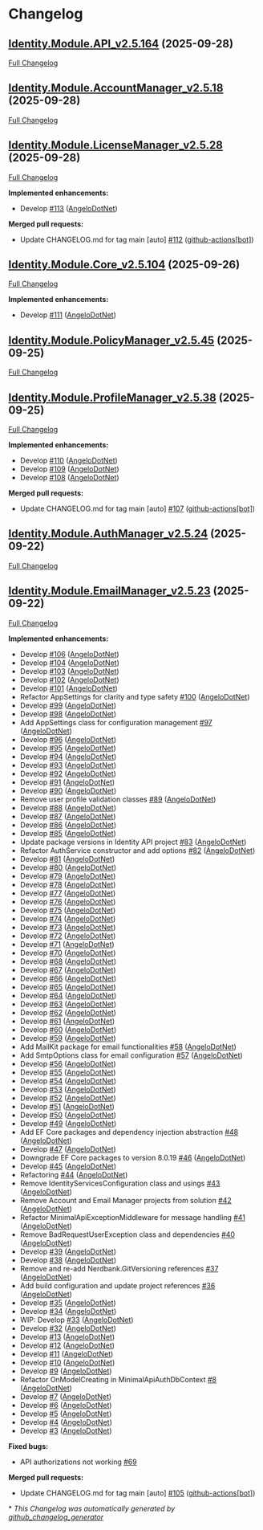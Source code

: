 # Changelog

## [Identity.Module.API_v2.5.164](https://github.com/AngeloDotNet/MinimalApi.Identity/tree/Identity.Module.API_v2.5.164) (2025-09-28)

[Full Changelog](https://github.com/AngeloDotNet/MinimalApi.Identity/compare/Identity.Module.AccountManager_v2.5.18...Identity.Module.API_v2.5.164)

## [Identity.Module.AccountManager_v2.5.18](https://github.com/AngeloDotNet/MinimalApi.Identity/tree/Identity.Module.AccountManager_v2.5.18) (2025-09-28)

[Full Changelog](https://github.com/AngeloDotNet/MinimalApi.Identity/compare/Identity.Module.LicenseManager_v2.5.28...Identity.Module.AccountManager_v2.5.18)

## [Identity.Module.LicenseManager_v2.5.28](https://github.com/AngeloDotNet/MinimalApi.Identity/tree/Identity.Module.LicenseManager_v2.5.28) (2025-09-28)

[Full Changelog](https://github.com/AngeloDotNet/MinimalApi.Identity/compare/Identity.Module.Core_v2.5.104...Identity.Module.LicenseManager_v2.5.28)

**Implemented enhancements:**

- Develop [\#113](https://github.com/AngeloDotNet/MinimalApi.Identity/pull/113) ([AngeloDotNet](https://github.com/AngeloDotNet))

**Merged pull requests:**

- Update CHANGELOG.md for tag main \[auto\] [\#112](https://github.com/AngeloDotNet/MinimalApi.Identity/pull/112) ([github-actions[bot]](https://github.com/apps/github-actions))

## [Identity.Module.Core_v2.5.104](https://github.com/AngeloDotNet/MinimalApi.Identity/tree/Identity.Module.Core_v2.5.104) (2025-09-26)

[Full Changelog](https://github.com/AngeloDotNet/MinimalApi.Identity/compare/Identity.Module.PolicyManager_v2.5.45...Identity.Module.Core_v2.5.104)

**Implemented enhancements:**

- Develop [\#111](https://github.com/AngeloDotNet/MinimalApi.Identity/pull/111) ([AngeloDotNet](https://github.com/AngeloDotNet))

## [Identity.Module.PolicyManager_v2.5.45](https://github.com/AngeloDotNet/MinimalApi.Identity/tree/Identity.Module.PolicyManager_v2.5.45) (2025-09-25)

[Full Changelog](https://github.com/AngeloDotNet/MinimalApi.Identity/compare/Identity.Module.ProfileManager_v2.5.38...Identity.Module.PolicyManager_v2.5.45)

## [Identity.Module.ProfileManager_v2.5.38](https://github.com/AngeloDotNet/MinimalApi.Identity/tree/Identity.Module.ProfileManager_v2.5.38) (2025-09-25)

[Full Changelog](https://github.com/AngeloDotNet/MinimalApi.Identity/compare/Identity.Module.AuthManager_v2.5.24...Identity.Module.ProfileManager_v2.5.38)

**Implemented enhancements:**

- Develop [\#110](https://github.com/AngeloDotNet/MinimalApi.Identity/pull/110) ([AngeloDotNet](https://github.com/AngeloDotNet))
- Develop [\#109](https://github.com/AngeloDotNet/MinimalApi.Identity/pull/109) ([AngeloDotNet](https://github.com/AngeloDotNet))
- Develop [\#108](https://github.com/AngeloDotNet/MinimalApi.Identity/pull/108) ([AngeloDotNet](https://github.com/AngeloDotNet))

**Merged pull requests:**

- Update CHANGELOG.md for tag main \[auto\] [\#107](https://github.com/AngeloDotNet/MinimalApi.Identity/pull/107) ([github-actions[bot]](https://github.com/apps/github-actions))

## [Identity.Module.AuthManager_v2.5.24](https://github.com/AngeloDotNet/MinimalApi.Identity/tree/Identity.Module.AuthManager_v2.5.24) (2025-09-22)

[Full Changelog](https://github.com/AngeloDotNet/MinimalApi.Identity/compare/Identity.Module.EmailManager_v2.5.23...Identity.Module.AuthManager_v2.5.24)

## [Identity.Module.EmailManager_v2.5.23](https://github.com/AngeloDotNet/MinimalApi.Identity/tree/Identity.Module.EmailManager_v2.5.23) (2025-09-22)

[Full Changelog](https://github.com/AngeloDotNet/MinimalApi.Identity/compare/e1d127caced0f06458003042e78ecb59b27c595f...Identity.Module.EmailManager_v2.5.23)

**Implemented enhancements:**

- Develop [\#106](https://github.com/AngeloDotNet/MinimalApi.Identity/pull/106) ([AngeloDotNet](https://github.com/AngeloDotNet))
- Develop [\#104](https://github.com/AngeloDotNet/MinimalApi.Identity/pull/104) ([AngeloDotNet](https://github.com/AngeloDotNet))
- Develop [\#103](https://github.com/AngeloDotNet/MinimalApi.Identity/pull/103) ([AngeloDotNet](https://github.com/AngeloDotNet))
- Develop [\#102](https://github.com/AngeloDotNet/MinimalApi.Identity/pull/102) ([AngeloDotNet](https://github.com/AngeloDotNet))
- Develop [\#101](https://github.com/AngeloDotNet/MinimalApi.Identity/pull/101) ([AngeloDotNet](https://github.com/AngeloDotNet))
- Refactor AppSettings for clarity and type safety [\#100](https://github.com/AngeloDotNet/MinimalApi.Identity/pull/100) ([AngeloDotNet](https://github.com/AngeloDotNet))
- Develop [\#99](https://github.com/AngeloDotNet/MinimalApi.Identity/pull/99) ([AngeloDotNet](https://github.com/AngeloDotNet))
- Develop [\#98](https://github.com/AngeloDotNet/MinimalApi.Identity/pull/98) ([AngeloDotNet](https://github.com/AngeloDotNet))
- Add AppSettings class for configuration management [\#97](https://github.com/AngeloDotNet/MinimalApi.Identity/pull/97) ([AngeloDotNet](https://github.com/AngeloDotNet))
- Develop [\#96](https://github.com/AngeloDotNet/MinimalApi.Identity/pull/96) ([AngeloDotNet](https://github.com/AngeloDotNet))
- Develop [\#95](https://github.com/AngeloDotNet/MinimalApi.Identity/pull/95) ([AngeloDotNet](https://github.com/AngeloDotNet))
- Develop [\#94](https://github.com/AngeloDotNet/MinimalApi.Identity/pull/94) ([AngeloDotNet](https://github.com/AngeloDotNet))
- Develop [\#93](https://github.com/AngeloDotNet/MinimalApi.Identity/pull/93) ([AngeloDotNet](https://github.com/AngeloDotNet))
- Develop [\#92](https://github.com/AngeloDotNet/MinimalApi.Identity/pull/92) ([AngeloDotNet](https://github.com/AngeloDotNet))
- Develop [\#91](https://github.com/AngeloDotNet/MinimalApi.Identity/pull/91) ([AngeloDotNet](https://github.com/AngeloDotNet))
- Develop [\#90](https://github.com/AngeloDotNet/MinimalApi.Identity/pull/90) ([AngeloDotNet](https://github.com/AngeloDotNet))
- Remove user profile validation classes [\#89](https://github.com/AngeloDotNet/MinimalApi.Identity/pull/89) ([AngeloDotNet](https://github.com/AngeloDotNet))
- Develop [\#88](https://github.com/AngeloDotNet/MinimalApi.Identity/pull/88) ([AngeloDotNet](https://github.com/AngeloDotNet))
- Develop [\#87](https://github.com/AngeloDotNet/MinimalApi.Identity/pull/87) ([AngeloDotNet](https://github.com/AngeloDotNet))
- Develop [\#86](https://github.com/AngeloDotNet/MinimalApi.Identity/pull/86) ([AngeloDotNet](https://github.com/AngeloDotNet))
- Develop [\#85](https://github.com/AngeloDotNet/MinimalApi.Identity/pull/85) ([AngeloDotNet](https://github.com/AngeloDotNet))
- Update package versions in Identity API project [\#83](https://github.com/AngeloDotNet/MinimalApi.Identity/pull/83) ([AngeloDotNet](https://github.com/AngeloDotNet))
- Refactor AuthService constructor and add options [\#82](https://github.com/AngeloDotNet/MinimalApi.Identity/pull/82) ([AngeloDotNet](https://github.com/AngeloDotNet))
- Develop [\#81](https://github.com/AngeloDotNet/MinimalApi.Identity/pull/81) ([AngeloDotNet](https://github.com/AngeloDotNet))
- Develop [\#80](https://github.com/AngeloDotNet/MinimalApi.Identity/pull/80) ([AngeloDotNet](https://github.com/AngeloDotNet))
- Develop [\#79](https://github.com/AngeloDotNet/MinimalApi.Identity/pull/79) ([AngeloDotNet](https://github.com/AngeloDotNet))
- Develop [\#78](https://github.com/AngeloDotNet/MinimalApi.Identity/pull/78) ([AngeloDotNet](https://github.com/AngeloDotNet))
- Develop [\#77](https://github.com/AngeloDotNet/MinimalApi.Identity/pull/77) ([AngeloDotNet](https://github.com/AngeloDotNet))
- Develop [\#76](https://github.com/AngeloDotNet/MinimalApi.Identity/pull/76) ([AngeloDotNet](https://github.com/AngeloDotNet))
- Develop [\#75](https://github.com/AngeloDotNet/MinimalApi.Identity/pull/75) ([AngeloDotNet](https://github.com/AngeloDotNet))
- Develop [\#74](https://github.com/AngeloDotNet/MinimalApi.Identity/pull/74) ([AngeloDotNet](https://github.com/AngeloDotNet))
- Develop [\#73](https://github.com/AngeloDotNet/MinimalApi.Identity/pull/73) ([AngeloDotNet](https://github.com/AngeloDotNet))
- Develop [\#72](https://github.com/AngeloDotNet/MinimalApi.Identity/pull/72) ([AngeloDotNet](https://github.com/AngeloDotNet))
- Develop [\#71](https://github.com/AngeloDotNet/MinimalApi.Identity/pull/71) ([AngeloDotNet](https://github.com/AngeloDotNet))
- Develop [\#70](https://github.com/AngeloDotNet/MinimalApi.Identity/pull/70) ([AngeloDotNet](https://github.com/AngeloDotNet))
- Develop [\#68](https://github.com/AngeloDotNet/MinimalApi.Identity/pull/68) ([AngeloDotNet](https://github.com/AngeloDotNet))
- Develop [\#67](https://github.com/AngeloDotNet/MinimalApi.Identity/pull/67) ([AngeloDotNet](https://github.com/AngeloDotNet))
- Develop [\#66](https://github.com/AngeloDotNet/MinimalApi.Identity/pull/66) ([AngeloDotNet](https://github.com/AngeloDotNet))
- Develop [\#65](https://github.com/AngeloDotNet/MinimalApi.Identity/pull/65) ([AngeloDotNet](https://github.com/AngeloDotNet))
- Develop [\#64](https://github.com/AngeloDotNet/MinimalApi.Identity/pull/64) ([AngeloDotNet](https://github.com/AngeloDotNet))
- Develop [\#63](https://github.com/AngeloDotNet/MinimalApi.Identity/pull/63) ([AngeloDotNet](https://github.com/AngeloDotNet))
- Develop [\#62](https://github.com/AngeloDotNet/MinimalApi.Identity/pull/62) ([AngeloDotNet](https://github.com/AngeloDotNet))
- Develop [\#61](https://github.com/AngeloDotNet/MinimalApi.Identity/pull/61) ([AngeloDotNet](https://github.com/AngeloDotNet))
- Develop [\#60](https://github.com/AngeloDotNet/MinimalApi.Identity/pull/60) ([AngeloDotNet](https://github.com/AngeloDotNet))
- Develop [\#59](https://github.com/AngeloDotNet/MinimalApi.Identity/pull/59) ([AngeloDotNet](https://github.com/AngeloDotNet))
- Add MailKit package for email functionalities [\#58](https://github.com/AngeloDotNet/MinimalApi.Identity/pull/58) ([AngeloDotNet](https://github.com/AngeloDotNet))
- Add SmtpOptions class for email configuration [\#57](https://github.com/AngeloDotNet/MinimalApi.Identity/pull/57) ([AngeloDotNet](https://github.com/AngeloDotNet))
- Develop [\#56](https://github.com/AngeloDotNet/MinimalApi.Identity/pull/56) ([AngeloDotNet](https://github.com/AngeloDotNet))
- Develop [\#55](https://github.com/AngeloDotNet/MinimalApi.Identity/pull/55) ([AngeloDotNet](https://github.com/AngeloDotNet))
- Develop [\#54](https://github.com/AngeloDotNet/MinimalApi.Identity/pull/54) ([AngeloDotNet](https://github.com/AngeloDotNet))
- Develop [\#53](https://github.com/AngeloDotNet/MinimalApi.Identity/pull/53) ([AngeloDotNet](https://github.com/AngeloDotNet))
- Develop [\#52](https://github.com/AngeloDotNet/MinimalApi.Identity/pull/52) ([AngeloDotNet](https://github.com/AngeloDotNet))
- Develop [\#51](https://github.com/AngeloDotNet/MinimalApi.Identity/pull/51) ([AngeloDotNet](https://github.com/AngeloDotNet))
- Develop [\#50](https://github.com/AngeloDotNet/MinimalApi.Identity/pull/50) ([AngeloDotNet](https://github.com/AngeloDotNet))
- Develop [\#49](https://github.com/AngeloDotNet/MinimalApi.Identity/pull/49) ([AngeloDotNet](https://github.com/AngeloDotNet))
- Add EF Core packages and dependency injection abstraction [\#48](https://github.com/AngeloDotNet/MinimalApi.Identity/pull/48) ([AngeloDotNet](https://github.com/AngeloDotNet))
- Develop [\#47](https://github.com/AngeloDotNet/MinimalApi.Identity/pull/47) ([AngeloDotNet](https://github.com/AngeloDotNet))
- Downgrade EF Core packages to version 8.0.19 [\#46](https://github.com/AngeloDotNet/MinimalApi.Identity/pull/46) ([AngeloDotNet](https://github.com/AngeloDotNet))
- Develop [\#45](https://github.com/AngeloDotNet/MinimalApi.Identity/pull/45) ([AngeloDotNet](https://github.com/AngeloDotNet))
- Refactoring [\#44](https://github.com/AngeloDotNet/MinimalApi.Identity/pull/44) ([AngeloDotNet](https://github.com/AngeloDotNet))
- Remove IdentityServicesConfiguration class and usings [\#43](https://github.com/AngeloDotNet/MinimalApi.Identity/pull/43) ([AngeloDotNet](https://github.com/AngeloDotNet))
- Remove Account and Email Manager projects from solution [\#42](https://github.com/AngeloDotNet/MinimalApi.Identity/pull/42) ([AngeloDotNet](https://github.com/AngeloDotNet))
- Refactor MinimalApiExceptionMiddleware for message handling [\#41](https://github.com/AngeloDotNet/MinimalApi.Identity/pull/41) ([AngeloDotNet](https://github.com/AngeloDotNet))
- Remove BadRequestUserException class and dependencies [\#40](https://github.com/AngeloDotNet/MinimalApi.Identity/pull/40) ([AngeloDotNet](https://github.com/AngeloDotNet))
- Develop [\#39](https://github.com/AngeloDotNet/MinimalApi.Identity/pull/39) ([AngeloDotNet](https://github.com/AngeloDotNet))
- Develop [\#38](https://github.com/AngeloDotNet/MinimalApi.Identity/pull/38) ([AngeloDotNet](https://github.com/AngeloDotNet))
- Remove and re-add Nerdbank.GitVersioning references [\#37](https://github.com/AngeloDotNet/MinimalApi.Identity/pull/37) ([AngeloDotNet](https://github.com/AngeloDotNet))
- Add build configuration and update project references [\#36](https://github.com/AngeloDotNet/MinimalApi.Identity/pull/36) ([AngeloDotNet](https://github.com/AngeloDotNet))
- Develop [\#35](https://github.com/AngeloDotNet/MinimalApi.Identity/pull/35) ([AngeloDotNet](https://github.com/AngeloDotNet))
- Develop [\#34](https://github.com/AngeloDotNet/MinimalApi.Identity/pull/34) ([AngeloDotNet](https://github.com/AngeloDotNet))
- WIP: Develop [\#33](https://github.com/AngeloDotNet/MinimalApi.Identity/pull/33) ([AngeloDotNet](https://github.com/AngeloDotNet))
- Develop [\#32](https://github.com/AngeloDotNet/MinimalApi.Identity/pull/32) ([AngeloDotNet](https://github.com/AngeloDotNet))
- Develop [\#13](https://github.com/AngeloDotNet/MinimalApi.Identity/pull/13) ([AngeloDotNet](https://github.com/AngeloDotNet))
- Develop [\#12](https://github.com/AngeloDotNet/MinimalApi.Identity/pull/12) ([AngeloDotNet](https://github.com/AngeloDotNet))
- Develop [\#11](https://github.com/AngeloDotNet/MinimalApi.Identity/pull/11) ([AngeloDotNet](https://github.com/AngeloDotNet))
- Develop [\#10](https://github.com/AngeloDotNet/MinimalApi.Identity/pull/10) ([AngeloDotNet](https://github.com/AngeloDotNet))
- Develop [\#9](https://github.com/AngeloDotNet/MinimalApi.Identity/pull/9) ([AngeloDotNet](https://github.com/AngeloDotNet))
- Refactor OnModelCreating in MinimalApiAuthDbContext [\#8](https://github.com/AngeloDotNet/MinimalApi.Identity/pull/8) ([AngeloDotNet](https://github.com/AngeloDotNet))
- Develop [\#7](https://github.com/AngeloDotNet/MinimalApi.Identity/pull/7) ([AngeloDotNet](https://github.com/AngeloDotNet))
- Develop [\#6](https://github.com/AngeloDotNet/MinimalApi.Identity/pull/6) ([AngeloDotNet](https://github.com/AngeloDotNet))
- Develop [\#5](https://github.com/AngeloDotNet/MinimalApi.Identity/pull/5) ([AngeloDotNet](https://github.com/AngeloDotNet))
- Develop [\#4](https://github.com/AngeloDotNet/MinimalApi.Identity/pull/4) ([AngeloDotNet](https://github.com/AngeloDotNet))
- Develop [\#3](https://github.com/AngeloDotNet/MinimalApi.Identity/pull/3) ([AngeloDotNet](https://github.com/AngeloDotNet))

**Fixed bugs:**

- API authorizations not working [\#69](https://github.com/AngeloDotNet/MinimalApi.Identity/issues/69)

**Merged pull requests:**

- Update CHANGELOG.md for tag main \[auto\] [\#105](https://github.com/AngeloDotNet/MinimalApi.Identity/pull/105) ([github-actions[bot]](https://github.com/apps/github-actions))



\* *This Changelog was automatically generated by [github_changelog_generator](https://github.com/github-changelog-generator/github-changelog-generator)*
